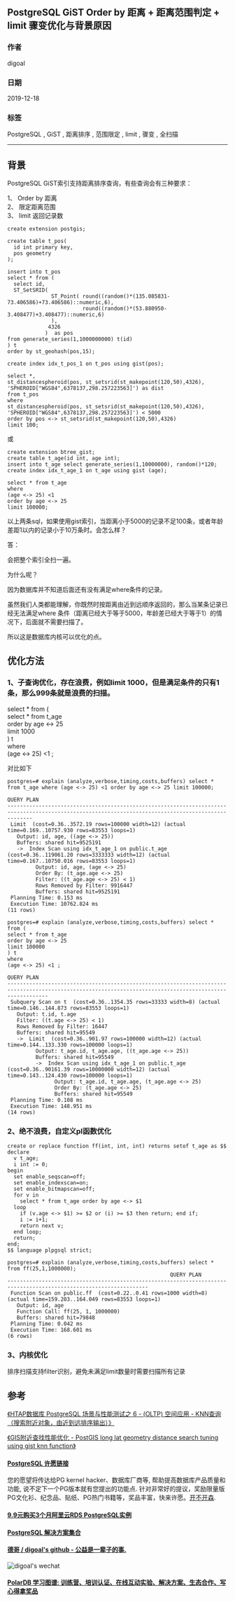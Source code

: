 ## PostgreSQL GiST Order by 距离 + 距离范围判定 + limit 骤变优化与背景原因   
                                                                                                             
### 作者                                                                    
digoal                                                                                                             
                                                                                                             
### 日期                                                                                                             
2019-12-18                                                                                                         
                                                                                                             
### 标签                                                                                                             
PostgreSQL , GiST , 距离排序 , 范围限定 , limit , 骤变 , 全扫描      
                                                                                                             
----                                                                                                             
                                                                                                             
## 背景     
PostgreSQL GiST索引支持距离排序查询，有些查询会有三种要求：  
  
1、 Order by 距离    
2、 限定距离范围    
3、 limit 返回记录数    
  
```  
create extension postgis;      
      
create table t_pos(      
  id int primary key,      
  pos geometry      
);    
  
insert into t_pos       
select * from (      
  select id,      
  ST_SetSRID(      
              ST_Point( round((random()*(135.085831-73.406586)+73.406586)::numeric,6),          
                        round((random()*(53.880950-3.408477)+3.408477)::numeric,6)          
              ),      
             4326      
            )  as pos      
from generate_series(1,1000000000) t(id)       
) t      
order by st_geohash(pos,15);      
      
create index idx_t_pos_1 on t_pos using gist(pos);      
  
select *,   
st_distancespheroid(pos, st_setsrid(st_makepoint(120,50),4326), 'SPHEROID["WGS84",6378137,298.257223563]') as dist   
from t_pos   
where   
st_distancespheroid(pos, st_setsrid(st_makepoint(120,50),4326), 'SPHEROID["WGS84",6378137,298.257223563]') < 5000   
order by pos <-> st_setsrid(st_makepoint(120,50),4326)   
limit 100;   
```  
  
或  
  
```  
create extension btree_gist;
create table t_age(id int, age int);  
insert into t_age select generate_series(1,10000000), random()*120;  
create index idx_t_age_1 on t_age using gist (age);  
  
select * from t_age   
where   
(age <-> 25) <1   
order by age <-> 25   
limit 100000;  
```  
  
以上两条sql，如果使用gist索引，当距离小于5000的记录不足100条，或者年龄差距1以内的记录小于10万条时。会怎么样？  
  
答：  
  
会把整个索引全扫一遍。  
  
为什么呢？  
  
因为数据库并不知道后面还有没有满足where条件的记录。  
  
虽然我们人类都能理解，你既然时按距离由近到远顺序返回的，那么当某条记录已经无法满足where 条件（距离已经大于等于5000，年龄差已经大于等于1）的情况下，后面就不需要扫描了。  
  
所以这是数据库内核可以优化的点。  
  
## 优化方法  
### 1、子查询优化，存在浪费，例如limit 1000，但是满足条件的只有1条，那么999条就是浪费的扫描。  
  
select * from (  
select * from t_age   
order by age <-> 25   
limit 1000  
) t  
where   
(age <-> 25) <1 ;  
  
对比如下  
  
```  
postgres=# explain (analyze,verbose,timing,costs,buffers) select * from t_age where (age <-> 25) <1 order by age <-> 25 limit 100000;  
                                                                     QUERY PLAN                                                                       
----------------------------------------------------------------------------------------------------------------------------------------------------  
 Limit  (cost=0.36..3572.19 rows=100000 width=12) (actual time=0.169..10757.930 rows=83553 loops=1)  
   Output: id, age, ((age <-> 25))  
   Buffers: shared hit=9525191  
   ->  Index Scan using idx_t_age_1 on public.t_age  (cost=0.36..119061.20 rows=3333333 width=12) (actual time=0.167..10750.016 rows=83553 loops=1)  
         Output: id, age, (age <-> 25)  
         Order By: (t_age.age <-> 25)  
         Filter: ((t_age.age <-> 25) < 1)  
         Rows Removed by Filter: 9916447  
         Buffers: shared hit=9525191  
 Planning Time: 0.153 ms  
 Execution Time: 10762.824 ms  
(11 rows)  
```  
  
```  
postgres=# explain (analyze,verbose,timing,costs,buffers) select * from (  
select * from t_age   
order by age <-> 25   
limit 100000  
) t  
where   
(age <-> 25) <1 ;  
                                                                       QUERY PLAN                                                                          
---------------------------------------------------------------------------------------------------------------------------------------------------------  
 Subquery Scan on t  (cost=0.36..1354.35 rows=33333 width=8) (actual time=0.146..144.873 rows=83553 loops=1)  
   Output: t.id, t.age  
   Filter: ((t.age <-> 25) < 1)  
   Rows Removed by Filter: 16447  
   Buffers: shared hit=95549  
   ->  Limit  (cost=0.36..901.97 rows=100000 width=12) (actual time=0.144..133.330 rows=100000 loops=1)  
         Output: t_age.id, t_age.age, ((t_age.age <-> 25))  
         Buffers: shared hit=95549  
         ->  Index Scan using idx_t_age_1 on public.t_age  (cost=0.36..90161.39 rows=10000000 width=12) (actual time=0.143..124.430 rows=100000 loops=1)  
               Output: t_age.id, t_age.age, (t_age.age <-> 25)  
               Order By: (t_age.age <-> 25)  
               Buffers: shared hit=95549  
 Planning Time: 0.108 ms  
 Execution Time: 148.951 ms  
(14 rows)  
```  
  
### 2、绝不浪费，自定义pl函数优化  
  
```  
create or replace function ff(int, int, int) returns setof t_age as $$  
declare  
  v t_age;  
  i int := 0;  
begin  
  set enable_seqscan=off;  
  set enable_indexscan=on;  
  set enable_bitmapscan=off;  
  for v in   
    select * from t_age order by age <-> $1   
  loop   
    if (v.age <-> $1) >= $2 or (i) >= $3 then return; end if;  
    i := i+1;   
    return next v;  
  end loop;  
  return;  
end;  
$$ language plpgsql strict;  
```  
  
```  
postgres=# explain (analyze,verbose,timing,costs,buffers) select * from ff(25,1,1000000);  
                                                    QUERY PLAN                                                       
-------------------------------------------------------------------------------------------------------------------  
 Function Scan on public.ff  (cost=0.22..0.41 rows=1000 width=8) (actual time=159.203..164.049 rows=83553 loops=1)  
   Output: id, age  
   Function Call: ff(25, 1, 1000000)  
   Buffers: shared hit=79848  
 Planning Time: 0.042 ms  
 Execution Time: 168.601 ms  
(6 rows)  
```  
  
### 3、内核优化  
  
排序扫描支持filter识别，避免未满足limit数量时需要扫描所有记录  
  
## 参考  
[《HTAP数据库 PostgreSQL 场景与性能测试之 6 - (OLTP) 空间应用 - KNN查询（搜索附近对象，由近到远排序输出）》](../201711/20171107_07.md)  
  
[《GIS附近查找性能优化 - PostGIS long lat geometry distance search tuning using gist knn function》](../201308/20130806_01.md)    
  
  
  
  
  
  
  
  
  
  
  
  
  
  
  
  
  
  
  
  
  
  
  
  
  
  
  
  
  
  
  
  
  
  
  
  
  
  
  
  
  
  
  
  
  
  
  
  
  
  
  
  
  
  
  
#### [PostgreSQL 许愿链接](https://github.com/digoal/blog/issues/76 "269ac3d1c492e938c0191101c7238216")
您的愿望将传达给PG kernel hacker、数据库厂商等, 帮助提高数据库产品质量和功能, 说不定下一个PG版本就有您提出的功能点. 针对非常好的提议，奖励限量版PG文化衫、纪念品、贴纸、PG热门书籍等，奖品丰富，快来许愿。[开不开森](https://github.com/digoal/blog/issues/76 "269ac3d1c492e938c0191101c7238216").  
  
  
#### [9.9元购买3个月阿里云RDS PostgreSQL实例](https://www.aliyun.com/database/postgresqlactivity "57258f76c37864c6e6d23383d05714ea")
  
  
#### [PostgreSQL 解决方案集合](https://yq.aliyun.com/topic/118 "40cff096e9ed7122c512b35d8561d9c8")
  
  
#### [德哥 / digoal's github - 公益是一辈子的事.](https://github.com/digoal/blog/blob/master/README.md "22709685feb7cab07d30f30387f0a9ae")
  
  
![digoal's wechat](../pic/digoal_weixin.jpg "f7ad92eeba24523fd47a6e1a0e691b59")
  
  
#### [PolarDB 学习图谱: 训练营、培训认证、在线互动实验、解决方案、生态合作、写心得拿奖品](https://www.aliyun.com/database/openpolardb/activity "8642f60e04ed0c814bf9cb9677976bd4")
  
